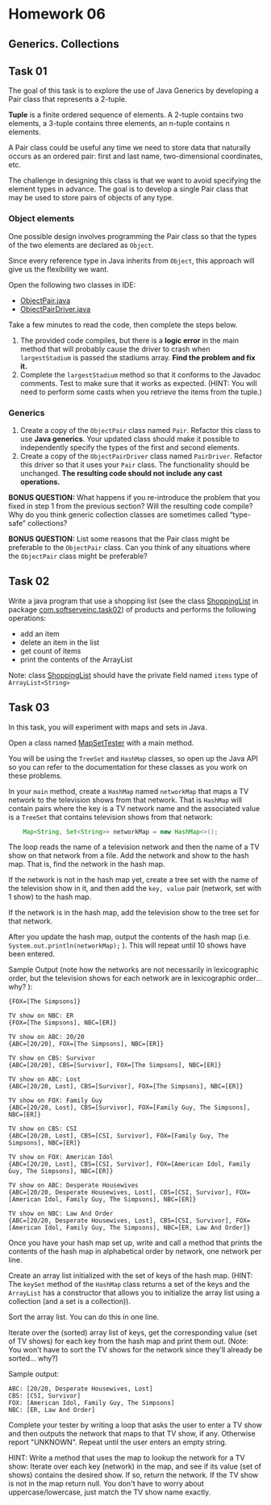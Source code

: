 # Homework 06

## Generics. Collections


## Task 01

The goal of this task is to explore the use of Java Generics by developing a Pair class that represents a 2-tuple. 

**Tuple** is a finite ordered sequence of elements. A 2-tuple contains two elements, a 3-tuple contains three elements, 
an n-tuple contains n elements.

A Pair class could be useful any time we need to store data that naturally occurs as an ordered pair: first and last name, 
two-dimensional coordinates, etc.

The challenge in designing this class is that we want to avoid specifying the element types in advance. 
The goal is to develop a single Pair class that may be used to store pairs of objects of any type.

### Object elements

One possible design involves programming the Pair class so that the types of the two elements are declared as `Object`. 

Since every reference type in Java inherits from `Object`, this approach will give us the flexibility we want.

Open the following two classes in IDE:

* [ObjectPair.java](src/main/java/com/softserveinc/task01/ObjectPair.java)
* [ObjectPairDriver.java](src/main/java/com/softserveinc/task01/ObjectPairDriver.java)

Take a few minutes to read the code, then complete the steps below.

1. The provided code compiles, but there is a __logic error__ in the main method that will probably cause the driver to crash 
when `largestStadium` is passed the stadiums array. **Find the problem and fix it.**
2. Complete the `largestStadium` method so that it conforms to the Javadoc comments. Test to make sure that it works as expected. 
(HINT: You will need to perform some casts when you retrieve the items from the tuple.)

### Generics

1. Create a copy of the `ObjectPair` class named `Pair`. Refactor this class to use **Java generics**. Your updated class should 
make it possible to independently specify the types of the first and second elements.
2. Create a copy of the `ObjectPairDriver` class named `PairDriver`. Refactor this driver so that it uses your `Pair` class. 
The functionality should be unchanged. **The resulting code should not include any cast operations.**

**BONUS QUESTION:** What happens if you re-introduce the problem that you fixed in step 1 from the previous section? 
Will the resulting code compile? Why do you think generic collection classes are sometimes called “type-safe” collections?

**BONUS QUESTION:** List some reasons that the Pair class might be preferable to the `ObjectPair` class. Can you think of 
any situations where the `ObjectPair` class might be preferable?

## Task 02

Write a java program that use a shopping list (see the class [ShoppingList](src/main/java/com/softserveinc/task02/ShoppingList.java) 
in package [com.softserveinc.task02](src/main/java/com/softserveinc/task02)) of products and performs the following operations: 
* add an item 
* delete an item in the list
* get count of items
* print the contents of the ArrayList

Note: class [ShoppingList](src/main/java/com/softserveinc/task02/ShoppingList.java) should have the private field named `items`
type of `ArrayList<String>`

## Task 03

In this task, you will experiment with maps and sets in Java.

Open a class named [MapSetTester](src/main/java/com/softserveinc/task03/MapSetTester.java) with a main method.

You will be using the `TreeSet` and `HashMap` classes, so open up the Java API so you can refer to the documentation for 
these classes as you work on these problems. 

In your `main` method, create a `HashMap` named `networkMap` that maps a TV network to the television shows from that network. 
That is `HashMap` will contain pairs where the key is a TV network name and the associated value is a `TreeSet` that 
contains television shows from that network:

```java
    Map<String, Set<String>> networkMap = new HashMap<>();
``` 

The loop reads the name of a television network and then the name of a TV show on that network from a file. Add the 
network and show to the hash map. That is, find the network in the hash map.

If the network is not in the hash map yet, create a tree set with the name of the television show in it, and then add the 
`key, value` pair (network, set with 1 show) to the hash map.

If the network is in the hash map, add the television show to the tree set for that network. 

After you update the hash map, output the contents of the hash map (i.e. `System.out.println(networkMap);` ). 
This will repeat until 10 shows have been entered.

Sample Output (note how the networks are not necessarily in lexicographic order, but the television shows for each 
network are in lexicographic order... why? ):

```
{FOX=[The Simpsons]}

TV show on NBC: ER
{FOX=[The Simpsons], NBC=[ER]}

TV show on ABC: 20/20
{ABC=[20/20], FOX=[The Simpsons], NBC=[ER]}

TV show on CBS: Survivor
{ABC=[20/20], CBS=[Survivor], FOX=[The Simpsons], NBC=[ER]}

TV show on ABC: Lost
{ABC=[20/20, Lost], CBS=[Survivor], FOX=[The Simpsons], NBC=[ER]}

TV show on FOX: Family Guy
{ABC=[20/20, Lost], CBS=[Survivor], FOX=[Family Guy, The Simpsons], NBC=[ER]}

TV show on CBS: CSI
{ABC=[20/20, Lost], CBS=[CSI, Survivor], FOX=[Family Guy, The Simpsons], NBC=[ER]}

TV show on FOX: American Idol
{ABC=[20/20, Lost], CBS=[CSI, Survivor], FOX=[American Idol, Family Guy, The Simpsons], NBC=[ER]}

TV show on ABC: Desperate Housewives
{ABC=[20/20, Desperate Housewives, Lost], CBS=[CSI, Survivor], FOX=[American Idol, Family Guy, The Simpsons], NBC=[ER]}

TV show on NBC: Law And Order
{ABC=[20/20, Desperate Housewives, Lost], CBS=[CSI, Survivor], FOX=[American Idol, Family Guy, The Simpsons], NBC=[ER, Law And Order]}
```

Once you have your hash map set up, write and call a method that prints the contents of the hash map in alphabetical order 
by network, one network per line.

Create an array list initialized with the set of keys of the hash map. (HINT: The `keySet` method of the `HashMap` class 
returns a set of the keys and the `ArrayList` has a constructor that allows you to initialize the array list using a collection 
(and a set is a collection)).

Sort the array list. You can do this in one line.

Iterate over the (sorted) array list of keys, get the corresponding value (set of TV shows) for each key from the hash
 map and print them out. (Note: You won't have to sort the TV shows for the network since they'll already be sorted... why?) 

Sample output:

```
ABC: [20/20, Desperate Housewives, Lost]
CBS: [CSI, Survivor]
FOX: [American Idol, Family Guy, The Simpsons]
NBC: [ER, Law And Order]
```

Complete your tester by writing a loop that asks the user to enter a TV show and then outputs the network that maps to 
that TV show, if any. Otherwise report "UNKNOWN". Repeat until the user enters an empty string.

HINT: Write a method that uses the map to lookup the network for a TV show: Iterate over each key (network) in the map, 
and see if its value (set of shows) contains the desired show. If so, return the network. If the TV show is not in the 
map return null. You don't have to worry about uppercase/lowercase, just match the TV show name exactly. 



